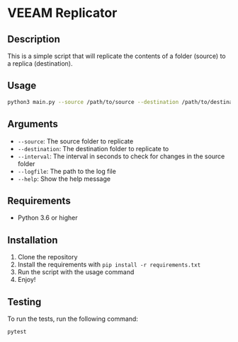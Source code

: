 # VEEAM Replicator

## Description

This is a simple script that will replicate the contents of a folder (source) to a replica (destination).

## Usage

```bash
python3 main.py --source /path/to/source --destination /path/to/destination --interval 60 --logfile /path/to/logfile
```

## Arguments

- `--source`: The source folder to replicate
- `--destination`: The destination folder to replicate to
- `--interval`: The interval in seconds to check for changes in the source folder
- `--logfile`: The path to the log file
- `--help`: Show the help message

## Requirements

- Python 3.6 or higher

## Installation

1. Clone the repository
2. Install the requirements with `pip install -r requirements.txt`
3. Run the script with the usage command
4. Enjoy!

## Testing

To run the tests, run the following command:

```bash
pytest
```